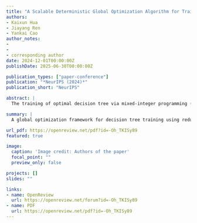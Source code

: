 ```yaml
---
title: "A Scalable Deterministic Global Optimization Algorithm for Training Optimal Decision Tree"
authors:
- Kaixun Hua
- Jiayang Ren
- Yankai Cao
author_notes:
- 
- 
- corresponding author
date: 2024-12-01T00:00:00Z
publishDate: 2025-06-30T00:00:00Z

publication_types: ["paper-conference"]
publication: "*NeurIPS (2024)*"
publication_short: "NeurIPS"

abstract: |
  The training of optimal decision tree via mixed-integer programming (MIP) has attracted much attention in recent literature. However, for large datasets, state-of-the-art approaches struggle to solve the optimal decision tree training problems to a provable global optimal solution within a reasonable time. In this paper, we reformulate the optimal decision tree training problem as a two-stage optimization problem and propose a tailored reduced-space branch and bound algorithm to train optimal decision tree for the classification tasks with continuous features. ...

summary: |
  A global optimization framework for decision tree training using reduced-space branch and bound and sample reduction strategies.

url_pdf: https://openreview.net/pdf?id=-Oh_TKISy89
featured: true

image:
  caption: 'Image credit: Authors of the paper'
  focal_point: ""
  preview_only: false

projects: []
slides: ""

links:
- name: OpenReview
  url: https://openreview.net/forum?id=-Oh_TKISy89
- name: PDF
  url: https://openreview.net/pdf?id=-Oh_TKISy89
---
```

